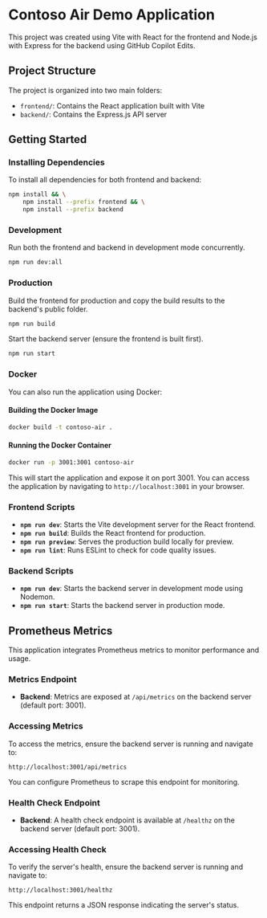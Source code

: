 # Contoso Air Demo Application

This project was created using Vite with React for the frontend and Node.js with Express for the backend using GitHub Copilot Edits.

## Project Structure

The project is organized into two main folders:
- `frontend/`: Contains the React application built with Vite
- `backend/`: Contains the Express.js API server

## Getting Started

### Installing Dependencies

To install all dependencies for both frontend and backend:

```bash
npm install && \
    npm install --prefix frontend && \
    npm install --prefix backend
```

### Development

Run both the frontend and backend in development mode concurrently.

```bash
npm run dev:all
```

### Production

Build the frontend for production and copy the build results to the backend's public folder.

```bash
npm run build
``` 

Start the backend server (ensure the frontend is built first).

```bash
npm run start
```

### Docker

You can also run the application using Docker:

#### Building the Docker Image

```bash
docker build -t contoso-air .
```

#### Running the Docker Container

```bash
docker run -p 3001:3001 contoso-air
```

This will start the application and expose it on port 3001. You can access the application by navigating to `http://localhost:3001` in your browser.

### Frontend Scripts

- **`npm run dev`**: Starts the Vite development server for the React frontend.
- **`npm run build`**: Builds the React frontend for production.
- **`npm run preview`**: Serves the production build locally for preview.
- **`npm run lint`**: Runs ESLint to check for code quality issues.

### Backend Scripts
- **`npm run dev`**: Starts the backend server in development mode using Nodemon.
- **`npm run start`**: Starts the backend server in production mode.

## Prometheus Metrics
This application integrates Prometheus metrics to monitor performance and usage.

### Metrics Endpoint
- **Backend**: Metrics are exposed at `/api/metrics` on the backend server (default port: 3001).

### Accessing Metrics
To access the metrics, ensure the backend server is running and navigate to:
```
http://localhost:3001/api/metrics
```
You can configure Prometheus to scrape this endpoint for monitoring.

### Health Check Endpoint
- **Backend**: A health check endpoint is available at `/healthz` on the backend server (default port: 3001).

### Accessing Health Check
To verify the server's health, ensure the backend server is running and navigate to:
```
http://localhost:3001/healthz
```
This endpoint returns a JSON response indicating the server's status.
